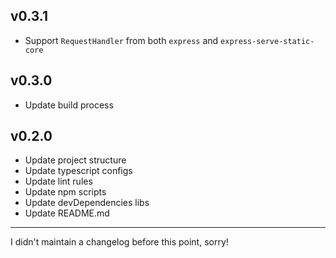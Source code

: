 ## v0.3.1

* Support `RequestHandler` from both `express` and `express-serve-static-core`

## v0.3.0

* Update build process

## v0.2.0

* Update project structure
* Update typescript configs
* Update lint rules
* Update npm scripts
* Update devDependencies libs
* Update README.md

---

I didn't maintain a changelog before this point, sorry!

